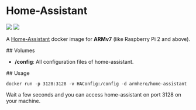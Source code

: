 # Home-Assistant
[![](https://images.microbadger.com/badges/version/armhero/home-assistant.svg)](https://microbadger.com/images/armhero/home-assistant "Get your own version badge on microbadger.com") [![](https://images.microbadger.com/badges/image/armhero/home-assistant.svg)](https://microbadger.com/images/armhero/home-assistant "Get your own image badge on microbadger.com")

A [Home-Assistant](http://home-assistant.io) docker image for **ARMv7** (like Raspberry Pi 2 and above).

## Volumes
 * **/config**: All configuration files of home-assistant.

## Usage
```
docker run -p 3128:3128 -v HAConfig:/config -d armhero/home-assistant
```
Wait a few seconds and you can access home-assistant on port 3128 on your machine.
